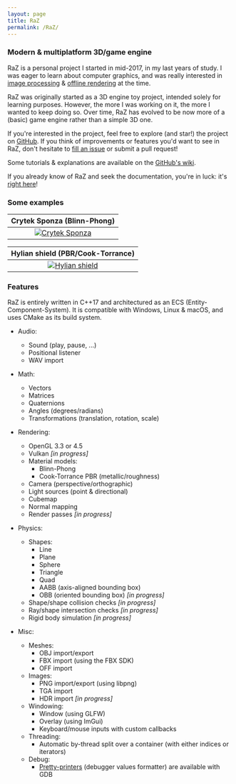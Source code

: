 ```yaml
---
layout: page
title: RaZ
permalink: /RaZ/
---
```


### Modern & multiplatform 3D/game engine

RaZ is a personal project I started in mid-2017, in my last years of study. I was eager to learn about computer graphics, and was really interested in <a href="https://github.com/Razakhel/ArcV" title="ArcV-GitHub">image processing</a> & <a href="https://github.com/Razakhel/RaZtracer" title="RaZtracer-GitHub">offline rendering</a> at the time.

RaZ was originally started as a 3D engine toy project, intended solely for learning purposes. However, the more I was working on it, the more I wanted to keep doing so. Over time, RaZ has evolved to be now more of a (basic) game engine rather than a simple 3D one.

If you're interested in the project, feel free to explore (and star!) the project on [GitHub](https://github.com/Razakhel/RaZ "RaZ - GitHub"). If you think of improvements or features you'd want to see in RaZ, don't hesitate to [fill an issue](https://github.com/Razakhel/RaZ/issues/new "RaZ - Create issue") or submit a pull request!

Some tutorials & explanations are available on the [GitHub's wiki](https://github.com/Razakhel/RaZ/wiki).

If you already know of RaZ and seek the documentation, you're in luck: it's [right here](doc/ "RaZ - Documentation")!

### Some examples

| **Crytek Sponza** (Blinn-Phong)                                                      |
| :----------------------------------------------------------------------------------: |
| [![Crytek Sponza](https://i.imgur.com/Tr1nnjV.jpg)](https://i.imgur.com/Tr1nnjV.jpg) |

| **Hylian shield** (PBR/Cook-Torrance)                                                |
| :----------------------------------------------------------------------------------: |
| [![Hylian shield](https://i.imgur.com/UZ90KKJ.jpg)](https://i.imgur.com/UZ90KKJ.jpg) |

### Features

RaZ is entirely written in C++17 and architectured as an ECS (Entity-Component-System). It is compatible with Windows, Linux & macOS, and uses CMake as its build system.

- Audio:
  - Sound (play, pause, ...)
  - Positional listener
  - WAV import

- Math:
  - Vectors
  - Matrices
  - Quaternions
  - Angles (degrees/radians)
  - Transformations (translation, rotation, scale)

- Rendering:
  - OpenGL 3.3 or 4.5
  - Vulkan _[in progress]_
  - Material models:
    - Blinn-Phong
    - Cook-Torrance PBR (metallic/roughness)
  - Camera (perspective/orthographic)
  - Light sources (point & directional)
  - Cubemap
  - Normal mapping
  - Render passes _[in progress]_

- Physics:
  - Shapes:
    - Line
    - Plane
    - Sphere
    - Triangle
    - Quad
    - AABB (axis-aligned bounding box)
    - OBB (oriented bounding box) _[in progress]_
  - Shape/shape collision checks _[in progress]_
  - Ray/shape intersection checks _[in progress]_
  - Rigid body simulation _[in progress]_

- Misc:
  - Meshes:
    - OBJ import/export
    - FBX import (using the FBX SDK)
    - OFF import
  - Images:
    - PNG import/export (using libpng)
    - TGA import
    - HDR import _[in progress]_
  - Windowing:
    - Window (using GLFW)
    - Overlay (using ImGui)
    - Keyboard/mouse inputs with custom callbacks
  - Threading:
    - Automatic by-thread split over a container (with either indices or iterators)
  - Debug:
    - [Pretty-printers](https://github.com/Razakhel/RaZ/wiki/Use-RaZ%27s-pretty-printers "RaZ - Pretty-printers") (debugger values formatter) are available with GDB
